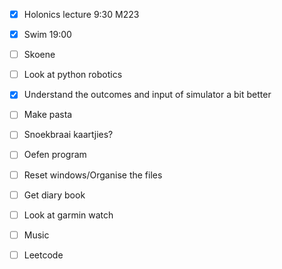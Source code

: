 - [x] Holonics lecture 9:30 M223
- [x] Swim 19:00
- [ ] Skoene
- [ ] Look at python robotics
- [x] Understand the outcomes and input of simulator a bit better
- [ ] Make pasta
- [ ] Snoekbraai kaartjies?

- [ ] Oefen program
- [ ] Reset windows/Organise the files
- [ ] Get diary book
- [ ] Look at garmin watch
- [ ] Music
- [ ] Leetcode